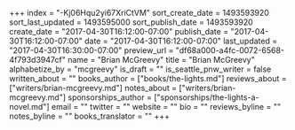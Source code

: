 +++
index = "-Kj06Hqu2yi67XriCtVM"
sort_create_date = 1493593920
sort_last_updated = 1493595000
sort_publish_date = 1493593920
create_date = "2017-04-30T16:12:00-07:00"
publish_date = "2017-04-30T16:12:00-07:00"
date = "2017-04-30T16:12:00-07:00"
last_updated = "2017-04-30T16:30:00-07:00"
preview_url = "df68a000-a4fc-0072-6568-4f793d3947cf"
name = "Brian McGreevy"
title = "Brian McGreevy"
alphabetize_by = "mcgreevy"
is_draft = ""
is_seattle_pnw_writer = false
written_about = ""
books_author = ["books/the-lights.md"]
reviews_about = ["writers/brian-mcgreevy.md"]
notes_about = ["writers/brian-mcgreevy.md"]
sponsorships_author = ["sponsorships/the-lights-a-novel.md"]
email = ""
twitter = ""
website = ""
bio = ""
reviews_byline = ""
notes_byline = ""
books_translator = ""
+++
